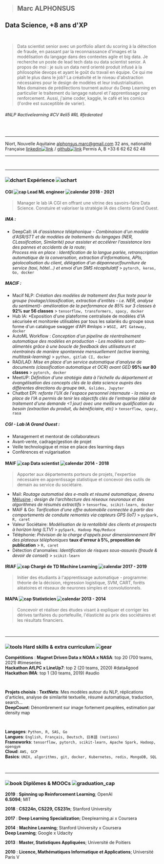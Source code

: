 > ## Marc ALPHONSUS

## Data Science, +8 ans d'XP


&nbsp;
&nbsp;

> Data scientist senior avec un portfolio allant du scoring à la détection de fraude, en passant par la reconnaissance d'images et la modélisation du langage dans des contextes agile et big data. Je recherche un poste de lead tech data ou data scientist senior. A propos de moi : je suis un data nerd orienté produit infusé à la philosophie devops et ayant le goût du travail en équipe.
Ce qui me plaît le plus dans le job? La créativité et le niveau d'abstraction nécessaires pour le design de modèles et leur industrialisation.  
> Mes domaines de prédilections tournent autour du Deep Learning en particulier le traitement du langage naturel et l'apprentissage par renforcement. Aussi, j'aime coder, kaggle, le café et les comics (l'ordre est susceptible de varier).  
  
  
      
###### #NLP #activelearning #CV #eli5 #RL #federated



&nbsp;
&nbsp;
&nbsp;
&nbsp;


-----------------------------                                  -----------------------------------------------------------------------------------------------------------------------------------------------
Niort, Nouvelle Aquitaine                                                                                                                                                             alphonsus.marc@gmail.com
32 ans, nationalité Française                                  [linkedin![link](assets/linkedin.png)](http://linkedin.com/in/marc-alphonsus) / [github![link](assets/github.png)](https://github.com/marcalph)
Permis A, B                                                                                                                                                                                  +33 6 62 62 62 48
-----------------------------                                   ----------------------------------------------------------------------------------------------------------------------------------------------


&nbsp;
&nbsp;
&nbsp;
&nbsp;

------


### ![dchart](assets/downward_chart.png) Expérience ![uchart](assets/upward_chart.png)

#### CGI ![cap](assets/cap.png) Lead ML engineer ![calendar](assets/calendar.png) 2018 - 2021

> Manager le lab IA CGI en offrant une vitrine des savoirs-faire Data Science. Constuire et valoriser la stratégie IA des clients Grand Ouest.
  
##### IMA :

* DeepCall: *IA d'assistance téléphonique - Combinaison d'un modèle d'ASR/STT et de modèles de traitements du langages (NER, CLassification, Similarité) pour assister et accélérer l'assistance lors des pannes et accidents de la route*;  
*Process mis en place : Identification de la langue parlée, retranscription automatique de la conversation, extraction d'informations, APIs, géolocalisation du client, délégation d'un dépanneur/fourniture de service (taxi, hôtel...) et envoi d'un SMS récapitulatif* > `pytorch, keras, Go, docker`
  
##### MACIF :

* Macif NLP: *Création des modèles de traitement des flux texte pour le groupe (routage/classification, extraction d'entités - i.e. NER, analyse du sentiment)- amélioration de la performance de 85% sur 3 classes à* **92% sur 56 classes** > `tensorflow, transformers, spacy, docker`
* Hub IA: *Exposition d'une plateforme centralisée de modèles d'IA sécurisée et monitorée utilisables par tous les salariés du groupe sous forme d'un catalogue swagger d'API *#mlops* > `WSGI, API Gateway, docker`
* AutoML Workflow : *Conception d'un pipeline de réentraînement automatique des modèles en production - Les modèles sont auto-alimentés grâce à une boucle de feedback des utilisateurs et réentrainés de manière spontannée mensuellement (active learning, multitask-learning)* > `python, gitlab CI, docker `
* RAD/LAD: *Mise en place d'un service automatique d'analyse de documents (classification automatique et OCR) avant GED* **95% sur 80 classes** > `pytorch, docker`
* MeetUP:  *Définition d'une stratégie data à l'échelle du département et évangélisation des concepts clés de la data science auprès des différentes directions du groupe* `OKR, Gslides, Jupyter`
* Chatbot EPI: *refonte l'UX de l'espace personnel internaute - la mise en place de l'IA a permis de tenir les objectifs clés de l'entreprise (délai de traitement d'une demande <1 jour) avec une meilleure qualification du besoin (extraction du produit, du bénéficiaire, etc)* > `tensorflow, spacy, rasa`



##### CGI - Lab IA Grand Ouest :

* Management et mentorat de collaborateurs
* Avant-vente, cadrage/gestion de projet
* Veille technologique et mise en place des learning days
* Conférences et vulgarisation


#### MAIF ![cap](assets/cap.png) Data scientist ![calendar](assets/calendar.png) 2014 - 2018

> Apporter aux départements porteurs de projets, l'expertise nécessaire en apprentissage statistique et concevoir des outils de demain au service du sociétaire.

* Mail: *Routage automatisé des e-mails et résumé automatique, devenu* [Mélusine](https://github.com/MAIF/melusine) *; design de l'architecture des réseaux neuronaux et des algorithmes de résumés extractifs* > `tensorfow, scikit-learn, docker`
* MAIF & Go: *Tarification d'une offre automobile connectée à partir des comportements de conduite remontés via capteurs GPS (IoT)* > `pySpark, R, caret`
* Valeur Sociétaire: *Modélisation de la rentalibité des clients et prospects à horizon long (LTV)* > `pySpark, Hadoop Map/Reduce`
* Téléphonie: *Prévision de la charge d'appels pour dimensionnement RH des plateaux téléphoniques* **taux d'erreur à 5%, proposition de publication** > `R, caret`
* Détection d'anomalies: *Identification de risques sous-assurés (fraude & devoir de conseil)* > `scikit-learn`


#### IRIAF ![cap](assets/cap.png) Chargé de TD Machine Learning ![calendar](assets/calendar.png) 2017 - 2019

> Initier des étudiants à l'apprentissage automatique - programme: théorie de la décision, régression logistique, SVM, CART, forêts aléatoires et réseaux de neurones simples et convolutionnels.  

#### MAPA ![cap](assets/cap.png) Statisticien ![calendar](assets/calendar.png) 2013 - 2014

> Concevoir et réaliser des études visant à expliquer et corriger les dérives tarifaires du portefeuille, l'élasticité au prix des sociétaires et les résultats financiers.  

&nbsp;
&nbsp;

------

### ![tools](assets/tools.png) Hard skills & extra curriculum ![gear](assets/gear.png)
**Compétitions**
:   **Magnet Driven Data x NOAA x NASA**: top 20 (700 teams, 2021) #timeseries  
    **Hackathon AfLPC x LineUp7**: top 2 (20 teams, 2020) #data4good  
    **Hackathon IMA**: top 1 (30 teams, 2019)  #audio  


&nbsp;
&nbsp;

**Projets choisis**
:   **TextNets**: Mes modèles autour du NLP, réplications d'articles, analyse de similarité textuelle, résumé automatique, traduction, search...  
    **DeepCount**: Dénombrement sur image fortement peuplées, estimation par density map  

&nbsp;
&nbsp;
&nbsp;
&nbsp;

**Langages**: `Python, R, SAS, Go`  
**Langues**: `English, Français, Deutsch, 日本語 (notions)`  
**Frameworks**: `tensorflow, pytorch, scikit-learn, Apache Spark, Hadoop, opengym`  
**Cloud**: `AWS, GCP`  
**Basics**: `UNIX, algorithms, git, docker, Kubernetes, redis, MongoDB, SQL`  

&nbsp;
&nbsp;

------

###   ![book](assets/book.png) Diplômes & MOOCs ![graduation_cap](assets/graduation_cap.png)

**2019**
:   **Spinning up Reinforcement Learning**; OpenAI  
    **6.S094**; MIT

**2018**
:   **CS224n, CS229, CS231n**; Stanford University

**2017**
:   **Deep Learning Specialization**; Deeplearning.ai x Coursera

**2014**
:   **Machine Learning**; Stanford University x Coursera  
    **Deep Learning**; Google x Udacity

**2013**
:   **Master, Statistiques Appliquées**; Université de Poitiers

**2010**
:   **Licence, Mathématiques Informatique et Applications**; Université Paris V 